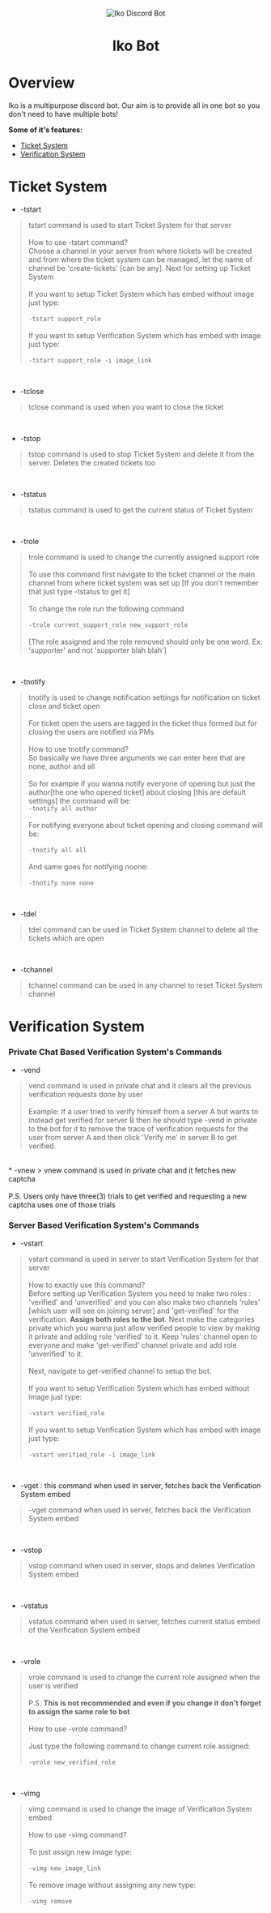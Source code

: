 <div align="center">
  <br>
  <img src="https://raw.githubusercontent.com/leothewolf/iko/main/logo_for_git.png" alt="Iko Discord Bot">
  <br>
</div>

# <p align="center">Iko Bot</p> 

# Overview
Iko is a multipurpose discord bot. Our aim is to provide all in one bot so you don't need to have multiple bots!

**Some of it's features:**
- <a href="#ticket-system">Ticket System</a>
- <a href="#verification-system">Verification System</a>

# Ticket System

* -tstart
> tstart command is used to start Ticket System for that server<br><br>How to use -tstart command?<br>Choose a channel in your server from where tickets will be created and from where the ticket system can be managed, let the name of channel be 'create-tickets' [can be any]. Next for setting up Ticket System<br><br>If you want to setup Ticket System which has embed without image just type:<br><br>```-tstart support_role```<br><br>If you want to setup Verification System which has embed with image just type:<br><br>```-tstart support_role -i image_link```

<br>

* -tclose
> tclose command is used when you want to close the ticket

<br>

* -tstop
> tstop command is used to stop Ticket System and delete it from the server. Deletes the created tickets too

<br>

* -tstatus
> tstatus command is used to get the current status of Ticket System

<br>

* -trole
> trole command is used to change the currently assigned support role<br><br>To use this command first navigate to the ticket channel or the main channel from where ticket system was set up [If you don't remember that just type -tstatus to get it]<br><br>To change the role run the following command<br><br>```-trole current_support_role new_support_role```<br><br>[The role assigned and the role removed should only be one word. Ex: 'supporter' and not 'supporter blah blah']

<br>

* -tnotify
> tnotify is used to change notification settings for notification on ticket close and ticket open<br><br>For ticket open the users are tagged in the ticket thus formed but for closing the users are notified via PMs<br><br>How to use tnotify command?<br>So basically we have three arguments we can enter here that are none, author and all<br><br>So for example if you wanna notify everyone of opening but just the author[the one who opened ticket] about closing [this are default settings] the command will be:<br>```-tnotify all author```<br><br>For notifying everyone about ticket opening and closing command will be:<br><br>```-tnotify all all```<br><br>And same goes for notifying noone: <br><br> ```-tnotify none none```

<br>

* -tdel
> tdel command can be used in Ticket System channel to delete all the tickets which are open

<br>

* -tchannel
> tchannel command can be used in any channel to reset Ticket System channel

# Verification System

### Private Chat Based Verification System's Commands
* -vend
> vend command is used in private chat and it clears all the previous verification requests done by user<br><br>Example: If a user tried to verify himself from a server A but wants to instead get verified for server B then he should type -vend in private to the bot for it to remove the trace of verification requests for the user from server A and then click 'Verify me' in server B to get verified.
 <br>  
 * -vnew
 > vnew command is used in private chat and it fetches new captcha<br><br>P.S. Users only have three(3) trials to get verified and requesting a new captcha uses one of those trials

### Server Based Verification System's Commands

* -vstart
> vstart command is used in server to start Verification System for that server<br><br>How to exactly use this command?<br>Before setting up Verification System you need to make two roles : 'verified' and 'unverified' and you can also make two channels 'rules' [which user will see on joining server] and 'get-verified' for the verification. **Assign both roles to the bot**. Next make the categories private which you wanna just allow verified people to view by making it private and adding role 'verified' to it. Keep 'rules' channel open to everyone and make 'get-verified' channel private and add role 'unverified' to it.<br><br>Next, navigate to get-verified channel to setup the bot.<br><br>If you want to setup Verification System which has embed without image just type:<br><br>```-vstart verified_role```<br><br>If you want to setup Verification System which has embed with image just type:<br><br>```-vstart verified_role -i image_link```

 ⠀
* -vget : this command when used in server, fetches back the Verification System embed
> -vget command when used in server, fetches back the Verification System embed

 ⠀
* -vstop
> vstop command when used in server, stops and deletes Verification System embed

 ⠀
* -vstatus
> vstatus command when used in server, fetches current status embed of the Verification System embed

 ⠀
* -vrole
> vrole command is used to change the current role assigned when the user is verified<br><br>P.S. **This is not recommended and even if you change it don't forget to assign the same role to bot**<br><br>How to use -vrole command?<br><br>Just type the following command to change current role assigned:<br><br>```-vrole new_verified_role```

 ⠀
* -vimg
> vimg command is used to change the image of Verification System embed<br><br>How to use -vimg command?<br><br>To just assign new image type:<br><br>```-vimg new_image_link ```<br><br>To remove image without assigning any new type:<br><br>```-vimg remove```
